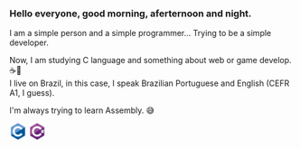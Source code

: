 
### Hello everyone, good morning, aferternoon and night.
I am a simple person and a simple programmer... Trying to be a simple developer.

Now, I am studying C language and something about web or game develop. ☕🦆  
I live on Brazil, in this case, I speak Brazilian Portuguese and English (CEFR A1, I guess).

I'm always trying to learn Assembly. 😅

<div align="left">
  <img src="https://github.com/devicons/devicon/blob/master/icons/c/c-original.svg" width="30" alt="C Programming Language"/>
  <img src="https://github.com/devicons/devicon/blob/master/icons/csharp/csharp-original.svg" width="30" alt="C# Language"/>
<div>
